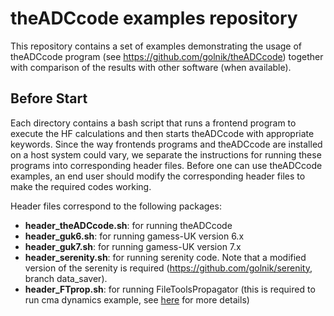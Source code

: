 # theADCcode examples repository

This repository contains a set of examples demonstrating the usage of theADCcode program (see https://github.com/golnik/theADCcode) together with comparison of the results with other software (when available).

## Before Start

Each directory contains a bash script that runs a frontend program to execute the HF calculations and then starts theADCcode with appropriate keywords. 
Since the way frontends programs and theADCcode are installed on a host system could vary, we separate the instructions for running these programs into corresponding header files. 
Before one can use theADCcode examples, an end user should modify the corresponding header files to make the required codes working.

Header files correspond to the following packages:

* __header_theADCcode.sh__: for running theADCcode
* __header_guk6.sh__: for running gamess-UK version 6.x
* __header_guk7.sh__: for running gamess-UK version 7.x
* __header_serenity.sh__: for running serenity code. Note that a modified version of the serenity is required (https://github.com/golnik/serenity, branch data_saver).
* __header_FTprop.sh__: for running FileToolsPropagator (this is required to run cma dynamics example, see [here](https://bitbucket.org/golnik/theadccode/wiki/FileTool's%20propagation) for more details)
